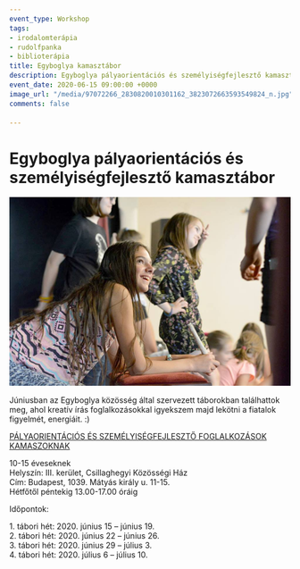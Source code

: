 ```yaml
---
event_type: Workshop
tags:
- irodalomterápia
- rudolfpanka
- biblioterápia
title: Egyboglya kamasztábor
description: Egyboglya pályaorientációs és személyiségfejlesztő kamasztábor
event_date: 2020-06-15 09:00:00 +0000
image_url: "/media/97072266_2830820010301162_3823072663593549824_n.jpg"
comments: false

---
```

# Egyboglya pályaorientációs és személyiségfejlesztő kamasztábor

![](/media/97072266_2830820010301162_3823072663593549824_n.jpg)

Júniusban az Egyboglya közösség által szervezett táborokban találhattok meg, ahol kreatív írás foglalkozásokkal igyekszem majd lekötni a fiatalok figyelmét, energiáit. :)

[PÁLYAORIENTÁCIÓS ÉS SZEMÉLYISÉGFEJLESZTŐ FOGLALKOZÁSOK KAMASZOKNAK](https://www.facebook.com/egyboglya/photos/gm.697153601047421/2830820003634496/?type=3&theater)  
  
10-15 éveseknek  
Helyszín: III. kerület, Csillaghegyi Közösségi Ház  
Cím: Budapest, 1039. Mátyás király u. 11-15.  
Hétfőtől péntekig 13.00-17.00 óráig  
  
Időpontok:  
  
1\. tábori hét: 2020. június 15 – június 19.  
2\. tábori hét: 2020. június 22 – június 26.  
3\. tábori hét: 2020. június 29 – július 3.  
4\. tábori hét: 2020. július 6 – július 10.